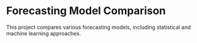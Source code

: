 # Forecasting Model Comparison
This project compares various forecasting models, including statistical and machine learning approaches.
